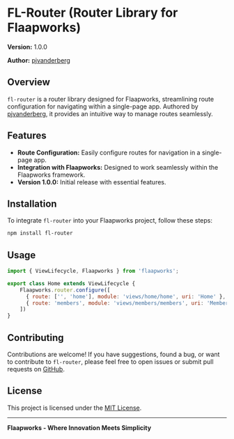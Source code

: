 # FL-Router (Router Library for Flaapworks)

**Version:** 1.0.0

**Author:** [pjvanderberg](https://github.com/pjvanderberg)

## Overview

`fl-router` is a router library designed for Flaapworks, streamlining route configuration for navigating within a single-page app. Authored by [pjvanderberg](https://github.com/pjvanderberg), it provides an intuitive way to manage routes seamlessly.

## Features

- **Route Configuration:** Easily configure routes for navigation in a single-page app.
- **Integration with Flaapworks:** Designed to work seamlessly within the Flaapworks framework.
- **Version 1.0.0:** Initial release with essential features.

## Installation

To integrate `fl-router` into your Flaapworks project, follow these steps:

```bash
npm install fl-router
```

## Usage
```javascript
import { ViewLifecycle, Flaapworks } from 'flaapworks';

export class Home extends ViewLifecycle {
    Flaapworks.router.configure([
      { route: ['', 'home'], module: 'views/home/home', uri: 'Home' },
      { route: 'members', module: 'views/members/members', uri: 'Members' }
    ])
}
```

## Contributing

Contributions are welcome! If you have suggestions, found a bug, or want to contribute to `fl-router`, please feel free to open issues or submit pull requests on [GitHub](https://github.com/pjvanderberg/fl-router).

## License

This project is licensed under the [MIT License](LICENSE).

---

**Flaapworks - Where Innovation Meets Simplicity**
